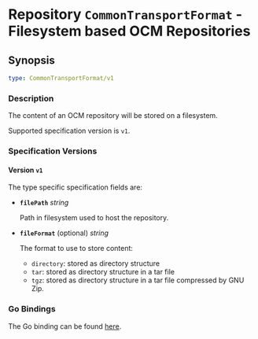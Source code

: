 # Repository `CommonTransportFormat` - Filesystem based OCM Repositories

## Synopsis

```yaml
type: CommonTransportFormat/v1
```

### Description

The content of an OCM repository will be stored on a filesystem.

Supported specification version is `v1`.

### Specification Versions

#### Version `v1`

The type specific specification fields are:

- **`filePath`** *string*

  Path in filesystem used to host the repository.

- **`fileFormat`** (optional) *string*

  The format to use to store content:
  - `directory`: stored as directory structure
  - `tar`: stored as directory structure in a tar file
  - `tgz`: stored as directory structure in a tar file compressed by GNU Zip.

### Go Bindings

The Go binding can be found [here](type.go).

